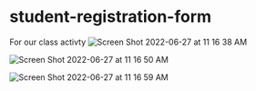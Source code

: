 # student-registration-form
For our class activty 
![Screen Shot 2022-06-27 at 11 16 38 AM](https://user-images.githubusercontent.com/93988552/175853433-15eee80e-705c-4154-ae7d-4f5d6687a201.png)

![Screen Shot 2022-06-27 at 11 16 50 AM](https://user-images.githubusercontent.com/93988552/175853450-8d5c4958-e27f-4eb6-b044-ada38b39a2d5.png)

![Screen Shot 2022-06-27 at 11 16 59 AM](https://user-images.githubusercontent.com/93988552/175853464-5db577de-01de-4529-b6bf-91bc2be76899.png)
